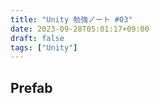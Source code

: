 ```yaml
---
title: "Unity 勉強ノート #03"
date: 2023-09-28T05:01:17+09:00
draft: false
tags: ["Unity"]
---
```


## Prefab

